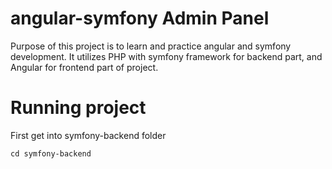 # angular-symfony Admin Panel

Purpose of this project is to learn and practice angular and symfony development. It utilizes PHP with symfony framework for backend part, and Angular for frontend part of project.

# Running project

First get into symfony-backend folder

```cd symfony-backend```
